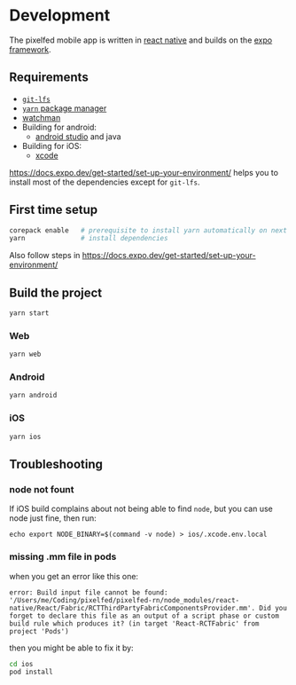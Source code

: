 # Development

The pixelfed mobile app is written in [react native](https://reactnative.dev) and builds on the [expo framework](https://expo.dev).

## Requirements

- [`git-lfs`](https://git-lfs.com)
- [`yarn` package manager](https://yarnpkg.com)
- [watchman](https://facebook.github.io/watchman/docs/install)
- Building for android:
    - [android studio](https://developer.android.com/studio) and java
- Building for iOS:
    - [xcode](https://developer.apple.com/xcode/)

https://docs.expo.dev/get-started/set-up-your-environment/ helps you to install most of the dependencies except for `git-lfs`.

## First time setup

```sh
corepack enable   # prerequisite to install yarn automatically on next step
yarn              # install dependencies
```

Also follow steps in https://docs.expo.dev/get-started/set-up-your-environment/

## Build the project

```sh
yarn start
```

### Web

```sh
yarn web
```

### Android

```sh
yarn android
```

### iOS

```sh
yarn ios
```

## Troubleshooting

### node not fount
If iOS build complains about not being able to find `node`, but you can use node just fine, then run:
```
echo export NODE_BINARY=$(command -v node) > ios/.xcode.env.local
```

### missing .mm file in pods
when you get an error like this one:
```
error: Build input file cannot be found: '/Users/me/Coding/pixelfed/pixelfed-rn/node_modules/react-native/React/Fabric/RCTThirdPartyFabricComponentsProvider.mm'. Did you forget to declare this file as an output of a script phase or custom build rule which produces it? (in target 'React-RCTFabric' from project 'Pods')
```
then you might be able to fix it by:
```sh
cd ios
pod install
```

